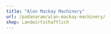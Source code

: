 ```yaml
---
title: "Alan Mackay Machinery"
url: /padanaram/alan-mackay-machinery/
shop: Landwirtschaftlich
---
```

